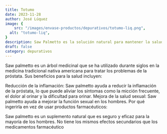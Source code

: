 ```yaml
---
title: Totumo
date: 2023-11-28
author: José Lúquez
image: {
 	src: "/images/envase-productos/depurativos/totumo-liq.png",
  alt: "totumo-liq",
}
description: Saw Palmetto es la solución natural para mantener la salud de la próstata
draft: false
category: depurativos
---
```


Saw palmetto es un árbol medicinal que se ha utilizado durante siglos en la medicina tradicional nativa americana para tratar los problemas de la próstata. Sus beneficios para la salud incluyen:

Reducción de la inflamación: Saw palmetto ayuda a reducir la inflamación de la próstata, lo que puede aliviar los síntomas como la micción frecuente, el dolor al orinar y la dificultad para orinar.
Mejora de la salud sexual: Saw palmetto ayuda a mejorar la función sexual en los hombres.
Por qué ingerirla en vez de usar productos farmacéuticos:

Saw palmetto es un suplemento natural que es seguro y eficaz para la mayoría de los hombres. No tiene los mismos efectos secundarios que los medicamentos farmacéutico
